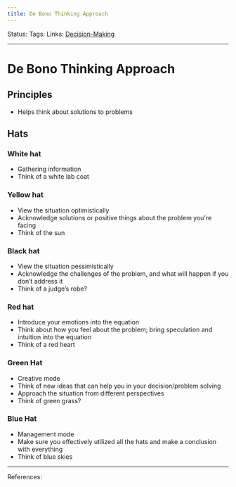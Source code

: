```yaml
---
title: De Bono Thinking Approach
---
```

Status:
Tags:
Links: [Decision-Making](out/decision-making.md)
___
# De Bono Thinking Approach
## Principles
- Helps think about solutions to problems
## Hats
### White hat
-  Gathering information
- Think of a white lab coat
### Yellow hat
-   View the situation optimistically
-   Acknowledge solutions or positive things about the problem you're facing
-   Think of the sun
### Black hat
-   View the situation pessimistically
-   Acknowledge the challenges of the problem, and what will happen if you don’t address it
-   Think of a judge’s robe?
### Red hat
-   Introduce your emotions into the equation
-   Think about how you feel about the problem; bring speculation and intuition into the equation
-   Think of a red heart
### Green Hat
-   Creative mode
-   Think of new ideas that can help you in your decision/problem solving
-   Approach the situation from different perspectives
-   Think of green grass?
### Blue Hat
-   Management mode
-   Make sure you effectively utilized all the hats and make a conclusion with everything
-   Think of blue skies
___
References: